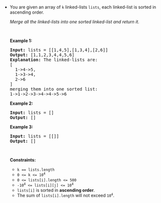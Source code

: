 - <p>You are given an array of <code>k</code> linked-lists <code>lists</code>, each linked-list is sorted in ascending order.</p>
  
  <p><em>Merge all the linked-lists into one sorted linked-list and return it.</em></p>
  
  <p>&nbsp;</p>
  <p><strong class="example">Example 1:</strong></p>
  
  <pre>
  <strong>Input:</strong> lists = [[1,4,5],[1,3,4],[2,6]]
  <strong>Output:</strong> [1,1,2,3,4,4,5,6]
  <strong>Explanation:</strong> The linked-lists are:
  [
    1-&gt;4-&gt;5,
    1-&gt;3-&gt;4,
    2-&gt;6
  ]
  merging them into one sorted list:
  1-&gt;1-&gt;2-&gt;3-&gt;4-&gt;4-&gt;5-&gt;6
  </pre>
  
  <p><strong class="example">Example 2:</strong></p>
  
  <pre>
  <strong>Input:</strong> lists = []
  <strong>Output:</strong> []
  </pre>
  
  <p><strong class="example">Example 3:</strong></p>
  
  <pre>
  <strong>Input:</strong> lists = [[]]
  <strong>Output:</strong> []
  </pre>
  
  <p>&nbsp;</p>
  <p><strong>Constraints:</strong></p>
  
  <ul>
  	<li><code>k == lists.length</code></li>
  	<li><code>0 &lt;= k &lt;= 10<sup>4</sup></code></li>
  	<li><code>0 &lt;= lists[i].length &lt;= 500</code></li>
  	<li><code>-10<sup>4</sup> &lt;= lists[i][j] &lt;= 10<sup>4</sup></code></li>
  	<li><code>lists[i]</code> is sorted in <strong>ascending order</strong>.</li>
  	<li>The sum of <code>lists[i].length</code> will not exceed <code>10<sup>4</sup></code>.</li>
  </ul>